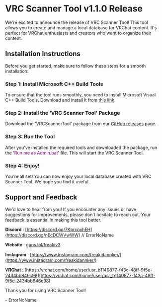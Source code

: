 # VRC Scanner Tool v1.1.0 Release

We're excited to announce the release of VRC Scanner Tool! This tool allows you to create and manage a local database for VRChat content. It's perfect for VRChat enthusiasts and creators who want to organize their content.

## Installation Instructions

Before you get started, make sure to follow these steps for a smooth installation:

### Step 1: Install Microsoft C++ Build Tools

To ensure that the tool runs smoothly, you need to install Microsoft Visual C++ Build Tools. Download and install it from [this link](https://www.microsoft.com/store/productId/9NRWMJP3717K?ocid=pdpshare).

### Step 2: Install the 'VRC Scanner Tool' Package

Download the 'VRCScannerTool' package from our [GitHub releases](https://github.com/ErrorNoName/OSINTSQUAD-AvatarReaper/releases/tag/OsintSquad) page.

### Step 3: Run the Tool

After you've installed the required tools and downloaded the package, run the '<span style="color: purple;">Run me as Admin.bat</span>' file. This will start the VRC Scanner Tool.

### Step 4: Enjoy!

You're all set! You can now enjoy your local database created with VRC Scanner Tool. We hope you find it useful.

## Support and Feedback

We'd love to hear from you! If you encounter any issues or have suggestions for improvements, please don't hesitate to reach out. Your feedback is essential in making this tool better.

𝐃𝐢𝐬𝐜𝐨𝐫𝐝 : [https://discord.gg/7KprcpxhEH](https://discord.gg/nEcDCWVwWW) // ErrorNoName

𝐖𝐞𝐛𝐬𝐢𝐭𝐞 : [guns.lol/freakiv3](guns.lol/freakiv3)

𝐈𝐧𝐬𝐭𝐚𝐠𝐫𝐚𝐦 : [https://www.instagram.com/freakidannker/](https://www.instagram.com/freakidannker/)

𝐕𝐑𝐂𝐡𝐚𝐭 : [https://vrchat.com/home/user/usr_b1140877-f43c-48ff-9f5e-2434bb846c98](https://vrchat.com/home/user/usr_b1140877-f43c-48ff-9f5e-2434bb846c98)

Thank you for using VRC Scanner Tool!

\- ErrorNoName
